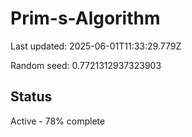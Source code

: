 # Prim-s-Algorithm

Last updated: 2025-06-01T11:33:29.779Z

Random seed: 0.7721312937323903

## Status

Active - 78% complete